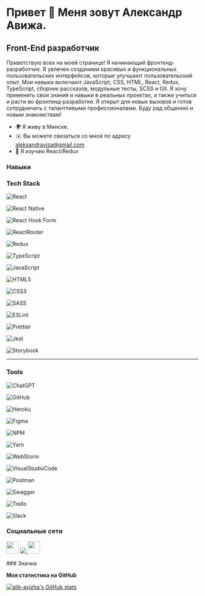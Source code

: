 Привет 👋 Меня зовут Александр Авижа.
=====================================

Front-End разработчик
---------------------

Приветствую всех на моей странице! Я начинающий фронтенд-разработчик. Я увлечен созданием красивых и функциональных пользовательских интерфейсов, которые улучшают пользовательский опыт. Мои навыки включают JavaScript, CSS, HTML, React, Redux, TypeScript, сборник рассказов, модульные тесты, SCSS и Git. Я хочу применить свои знания и навыки в реальных проектах, а также учиться и расти во фронтенд-разработке. Я открыт для новых вызовов и готов сотрудничать с талантливыми профессионалами. Буду рад общению и новым знакомствам!

* 🌍 Я живу в Минске.
* ✉️ Вы можете связаться со мной по адресу [aleksandraviza@gmail.com](mailto:aleksandraviza@gmail.com)[](mailto:aleksandraviza@gmail.com)
* 🧠 Я изучаю React/Redux

### Навыки

### Tech Stack

![React](https://img.shields.io/badge/React-20232A?style=for-the-badge&logo=react&logoColor=61DAFB) 

![React Native](https://img.shields.io/badge/react_native-%2320232a.svg?style=for-the-badge&logo=react&logoColor=%2361DAFB) 

![React Hook Form](https://img.shields.io/badge/React%20Hook%20Form-%23EC5990.svg?style=for-the-badge&logo=reacthookform&logoColor=white) 

![ReactRouter](https://img.shields.io/badge/React_Router-CA4245?style=for-the-badge&logo=react-router&logoColor=white) 

![Redux](https://img.shields.io/badge/Redux-593D88?style=for-the-badge&logo=redux&logoColor=white) 

![TypeScript](https://img.shields.io/badge/TypeScript-007ACC?style=for-the-badge&logo=typescript&logoColor=white) 

![JavaScript](https://img.shields.io/badge/JavaScript-F7DF1E?style=for-the-badge&logo=JavaScript&logoColor=black) 

![HTML5](https://img.shields.io/badge/HTML5-E34F26?style=for-the-badge&logo=html5&logoColor=white) 

![CSS3](https://img.shields.io/badge/CSS3-1572B6?style=for-the-badge&logo=css3&logoColor=white) 

![SASS](https://img.shields.io/badge/Sass-CC6699?style=for-the-badge&logo=sass&logoColor=white) 

![ESLint](https://img.shields.io/badge/ESLint-4B3263?style=for-the-badge&logo=eslint&logoColor=white) 

![Prettier](https://img.shields.io/badge/prettier-1A2C34?style=for-the-badge&logo=prettier&logoColor=F7BA3E)

![Jest](https://img.shields.io/badge/-jest-%23C21325?style=for-the-badge&logo=jest&logoColor=white)

![Storybook](https://img.shields.io/badge/-Storybook-FF4785?style=for-the-badge&logo=storybook&logoColor=white)

<hr>



### Tools

![ChatGPT](https://img.shields.io/badge/chatGPT-74aa9c?style=for-the-badge&logo=openai&logoColor=white)

![GitHub](https://img.shields.io/badge/github-%23121011.svg?style=for-the-badge&logo=github&logoColor=white)

![Heroku](https://img.shields.io/badge/heroku-%23430098.svg?style=for-the-badge&logo=heroku&logoColor=white)

![Figma](https://img.shields.io/badge/Figma-F24E1E?style=for-the-badge&logo=figma&logoColor=white)

![NPM](https://img.shields.io/badge/NPM-%23CB3837.svg?style=for-the-badge&logo=npm&logoColor=white)

![Yarn](https://img.shields.io/badge/yarn-%232C8EBB.svg?style=for-the-badge&logo=yarn&logoColor=white)

![WebStorm](https://img.shields.io/badge/webstorm-143?style=for-the-badge&logo=webstorm&logoColor=blue&color=black)

![VisualStudioCode](https://img.shields.io/badge/VS_Code-0078D4?style=for-the-badge&logo=visual%20studio%20code&logoColor=white)

![Postman](https://img.shields.io/badge/Postman-FF6C37?style=for-the-badge&logo=postman&logoColor=white)

![Swagger](https://img.shields.io/badge/-Swagger-%23Clojure?style=for-the-badge&logo=swagger&logoColor=white)

![Trello](https://img.shields.io/badge/Trello-%23026AA7.svg?style=for-the-badge&logo=Trello&logoColor=white)

![Slack](https://img.shields.io/badge/Slack-4A154B?style=for-the-badge&logo=slack&logoColor=white)

### Социальные сети

<p align="left"> <a href="https://www.github.com/alik-avizha" target="_blank" rel="noreferrer"><img src="https:/ /raw.githubusercontent.com/danielcranney/readme-generator/main/public/icons/socials/github.svg" width="32" height="32" /></a> <a href="http:// www.instagram.com/alik_avizha" target="_blank" rel="noreferrer"><img src="https://raw.githubusercontent.com/danielcranney/readme-generator/main/public/icons/socials/instagram. svg" ширина = "32" высота = "32" /></а> <a href="https://www.linkedin.com/in/aleksandr-avizha" target="_blank" rel="noreferrer"><img src="https://raw.githubusercontent.com/danielcranney/readme -generator/main/public/icons/socials/linkedin.svg" width="32" height="32" /></a> </p>
### Значки

<b>Моя статистика на GitHub</b>

<a href="http://www.github.com/alik-avizha"><img src="https://github-readme-stats.vercel.app/api?username=alik-avizha&show_icons=true&hide=stars ,commits,prs,issues,contribs&title_color=0891b2&text_color=ffffff&icon_color=0891b2&bg_color=1c1917&hide_border=true&show_icons=true" alt="alik-avizha's GitHub stats" /></a>
